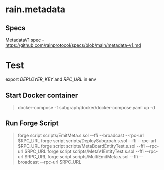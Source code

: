 # rain.metadata

## Specs

MetadataV1 spec - https://github.com/rainprotocol/specs/blob/main/metadata-v1.md

# Test
export *DEPLOYER_KEY* and *RPC_URL* in env
## Start Docker container
> docker-compose -f subgraph/docker/docker-compose.yaml up -d

## Run Forge Script
> forge script scripts/EmitMeta.s.sol --ffi --broadcast --rpc-url $RPC_URL
> forge script scripts/DeploySubgrpah.s.sol --ffi --rpc-url $RPC_URL
> forge script scripts/MetaBoardEntityTest.s.sol --ffi --rpc-url $RPC_URL
> forge script scripts/MetaV1EntityTest.s.sol --ffi --rpc-url $RPC_URL
> forge script scripts/MultiEmitMeta.s.sol --ffi --broadcast --rpc-url $RPC_URL
